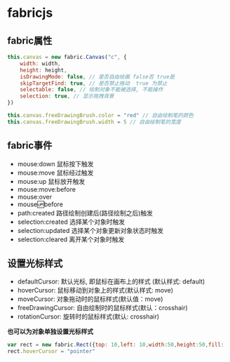 # fabricjs

## fabric属性

```js
this.canvas = new fabric.Canvas("c", {
    width: width,
    height: height,
    isDrawingMode: false, // 是否自由绘画 false否 true是
    skipTargetFind: true, // 是否禁止拖动  true 为禁止
    selectable: false, // 绘制对象不能被选择, 不能操作
    selection: true, // 显示拖拽背景 
})

this.canvas.freeDrawingBrush.color = "red" // 自由绘制笔的颜色
this.canvas.freeDrawingBrush.width = 5 // 自由绘制笔的宽度
```

## fabric事件

* mouse:down 鼠标按下触发
* mouse:move 鼠标经过触发
* mouse:up 鼠标放开触发
* mouse:move:before
* mouse:over
* mouse:up:before
* path:created 路径绘制创建后(路径绘制之后)触发
* selection:created 选择某个对象时触发
* selection:updated 选择某个对象更新对象状态时触发
* selection:cleared 离开某个对象时触发

## 设置光标样式

* defaultCursor: 默认光标, 即鼠标在画布上的样式 (默认样式: default)
* hoverCursor:  鼠标移动到对象上的样式(默认样式: move)
* moveCursor: 对象拖动时的鼠标样式(默认值：move)
* freeDrawingCursor: 自由绘制时的鼠标样式(默认：crosshair)
* rotationCursor: 旋转时的鼠标样式(默认: crosshair)

**也可以为对象单独设置光标样式**

```js
var rect = new fabric.Rect({top: 10,left: 10,width:50,height:50,fill: 'red'})
rect.hoverCursor = "pointer"
```

